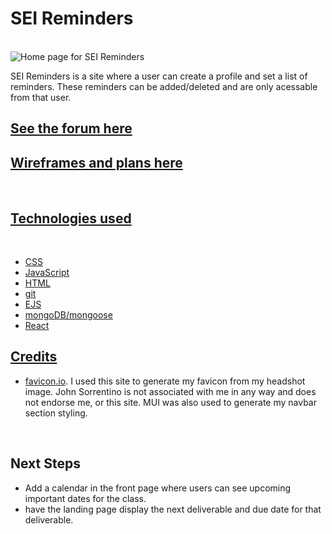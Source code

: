 <h1>SEI Reminders</h1>
<br>

<img src='https://scontent.xx.fbcdn.net/v/t1.15752-9/285692100_418757210048662_8703843135326334970_n.png?stp=dst-png_p403x403&_nc_cat=103&ccb=1-7&_nc_sid=aee45a&_nc_ohc=Grp2x9NMYu4AX94iUVa&_nc_ad=z-m&_nc_cid=0&_nc_ht=scontent.xx&oh=03_AVI7AjDRWYKa6o8Gh0vrCqbrcx9GRpQXEWqoBEb6BxHOlA&oe=630534A8' alt='Home page for SEI Reminders'>

<p>SEI Reminders is a site where a user can create a profile and set a list of reminders. These reminders can be added/deleted and are only acessable from that user.</p>

<h2><a href='https://sei-reminders.netlify.app/'>See the forum here</a></h2>

<h2><a href='https://trello.com/b/UdsuOFo7/hackathon'>Wireframes and plans here</h2>
<br>

<h2>Technologies used</h2>
<br>

<ul>
  <li>CSS</li>
  <li>JavaScript</li>
  <li>HTML</li>
  <li>git</li>
  <li>EJS</li>
  <li>mongoDB/mongoose</li>
  <li>React</li>
</ul>

<h2>Credits</h2>

<ul>
  <li><a href="https://favicon.io/favicon-converter/">favicon.io</a>. I used this site to generate my favicon from my headshot image. John Sorrentino is not associated with me in any way and does not endorse me, or this site. MUI was also used to generate my navbar section styling.</li>
</ul>
<br>


<h2>Next Steps</h2>

<ul>
  <li>Add a calendar in the front page where users can see upcoming important dates for the class.</li>
  <li>have the landing page display the next deliverable and due date for that deliverable.</li>
</ul>
<br>